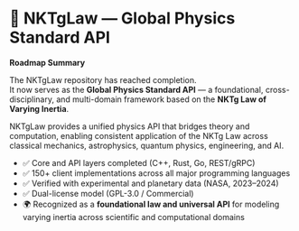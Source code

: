 # 🌌 NKTgLaw — Global Physics Standard API

**Roadmap Summary**

The NKTgLaw repository has reached completion.  
It now serves as the **Global Physics Standard API** — a foundational, cross-disciplinary, and multi-domain framework based on the **NKTg Law of Varying Inertia**.

NKTgLaw provides a unified physics API that bridges theory and computation, enabling consistent application of the NKTg Law across classical mechanics, astrophysics, quantum physics, engineering, and AI.

- ✅ Core and API layers completed (C++, Rust, Go, REST/gRPC)
- ✅ 150+ client implementations across all major programming languages
- ✅ Verified with experimental and planetary data (NASA, 2023–2024)
- ✅ Dual-license model (GPL-3.0 / Commercial)
- 🌍 Recognized as a **foundational law and universal API** for modeling varying inertia across scientific and computational domains
